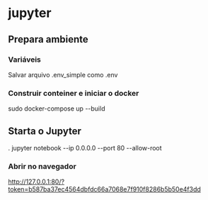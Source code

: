# jupyter

## Prepara ambiente

### Variáveis

  Salvar arquivo .env_simple como .env
  
### Construir conteiner e iniciar o docker

  sudo docker-compose up --build

## Starta o Jupyter

. jupyter notebook --ip 0.0.0.0 --port 80 --allow-root 

### Abrir no navegador

  http://127.0.0.1:80/?token=b587ba37ec4564dbfdc66a7068e7f910f8286b5b50e4f3dd
